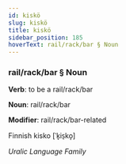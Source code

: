 ```yaml
---
id: kiskö
slug: kiskö
title: kiskö
sidebar_position: 185
hoverText: rail/rack/bar § Noun
---
```


### rail/rack/bar § Noun

**Verb**: to be a rail/rack/bar

**Noun**: rail/rack/bar

**Modifier**: rail/rack/bar-related

Finnish kisko [ˈk̟is̠ko̞]

*Uralic Language Family*